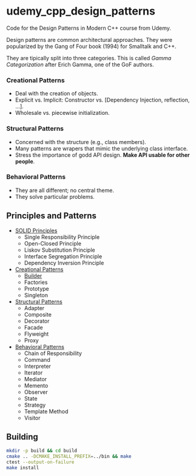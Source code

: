# udemy_cpp_design_patterns

Code for the Design Patterns in Modern C++ course from Udemy.

Design patterns are common architectural approaches. They were popularized by the Gang of Four book (1994) for Smalltalk and C++.

They are tipically split into three categories. This is called *Gamma Categorization* after Erich Gamma, one of the GoF authors.

### Creational Patterns

- Deal with the creation of objects.
- Explicit vs. Implicit: Constructor vs. [Dependency Injection, reflection, ...].
- Wholesale vs. piecewise initialization.

### Structural Patterns

- Concerned with the structure (e.g., class members).
- Many patterns are wrapers that mimic the underlying class interface.
- Stress the importance of godd API design. **Make API usable for other people**.

### Behavioral Patterns

- They are all different; no central theme.
- They solve particular problems.

## Principles and Patterns

+ [SOLID Principles](./SOLID/README.md)
  - Single Responsibility Principle
  - Open-Closed Principle
  - Liskov Substitution Principle
  - Interface Segregation Principle
  - Dependency Inversion Principle
+ [Creational Patterns](./Creational/README.md)
  - [Builder](./Creational/README.md#Builder)
  - Factories
  - Prototype
  - Singleton
+ [Structural Patterns](./Structural/README.md)
  - Adapter
  - Composite
  - Decorator
  - Facade
  - Flyweight
  - Proxy
+ [Behavioral Patterns](./Behavioral/README.md)
  - Chain of Responsibility
  - Command
  - Interpreter
  - Iterator
  - Mediator
  - Memento
  - Observer
  - State
  - Strategy
  - Template Method
  - Visitor
  
## Building

```bash
mkdir -p build && cd build
cmake .. -DCMAKE_INSTALL_PREFIX=../bin && make
ctest --output-on-failure
make install
```
